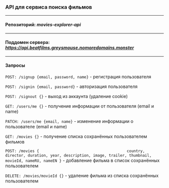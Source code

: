 ### API для сервиса поиска фильмов
___
#### Репозиторий: *movies-explorer-api*
___
#### Поддомен сервера: *https://api.beatfilms.greysmouse.nomoredomains.monster*
___
#### Запросы

`POST: /signup {email, password, name}` - регистрация пользователя

`POST: /signin {email, password}` - авторизация пользователя

`POST: /signout {}` - выход из аккаунта (удаление cookie)

`GET: /users/me {}` - получение информации от пользователя (email и name)

`PATCH: /users/me {email, name}` - изменение информации о пользователе (email и name)

`GET: /movies {}` - получение списка сохранённых пользователем фильмов

`POST: /movies {                                      
                country, director,
                duration, year,
                description, image,
                trailer, thumbnail,
                movieId, nameRU,
                nameEN
               }` - добавление фильма в список сохранённых пользователем

`DELETE: /movies/movieId {}` - удаление фильма из списка сохранённых пользователем
